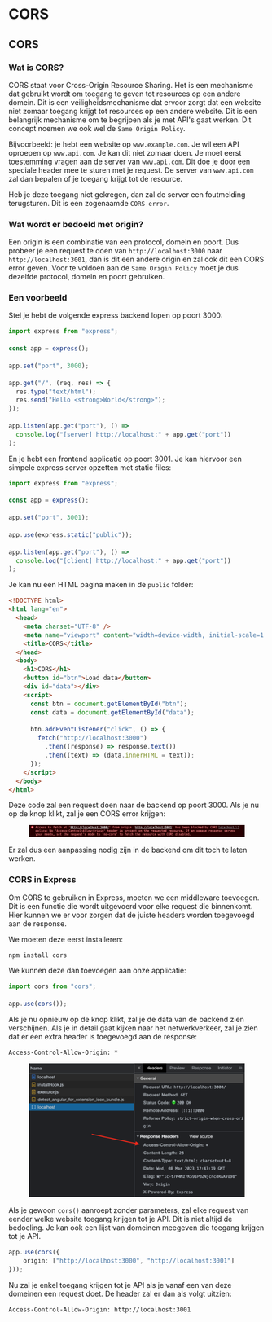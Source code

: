 # CORS

## CORS

### Wat is CORS?

CORS staat voor Cross-Origin Resource Sharing. Het is een mechanisme dat gebruikt wordt om toegang te geven tot resources op een andere domein. Dit is een veiligheidsmechanisme dat ervoor zorgt dat een website niet zomaar toegang krijgt tot resources op een andere website. Dit is een belangrijk mechanisme om te begrijpen als je met API's gaat werken. Dit concept noemen we ook wel de `Same Origin Policy`.

Bijvoorbeeld: je hebt een website op `www.example.com`. Je wil een API oproepen op `www.api.com`. Je kan dit niet zomaar doen. Je moet eerst toestemming vragen aan de server van `www.api.com`. Dit doe je door een speciale header mee te sturen met je request. De server van `www.api.com` zal dan bepalen of je toegang krijgt tot de resource.

Heb je deze toegang niet gekregen, dan zal de server een foutmelding terugsturen. Dit is een zogenaamde `CORS error`.

### Wat wordt er bedoeld met origin?

Een origin is een combinatie van een protocol, domein en poort. Dus probeer je een request te doen van `http://localhost:3000` naar `http://localhost:3001`, dan is dit een andere origin en zal ook dit een CORS error geven. Voor te voldoen aan de `Same Origin Policy` moet je dus dezelfde protocol, domein en poort gebruiken.

### Een voorbeeld

Stel je hebt de volgende express backend lopen op poort 3000:

```typescript
import express from "express";

const app = express();

app.set("port", 3000);

app.get("/", (req, res) => {
  res.type("text/html");
  res.send("Hello <strong>World</strong>");
});

app.listen(app.get("port"), () =>
  console.log("[server] http://localhost:" + app.get("port"))
);
```

En je hebt een frontend applicatie op poort 3001. Je kan hiervoor een simpele express server opzetten met static files:

```typescript
import express from "express";

const app = express();

app.set("port", 3001);

app.use(express.static("public"));

app.listen(app.get("port"), () =>
  console.log("[client] http://localhost:" + app.get("port"))
);
```

Je kan nu een HTML pagina maken in de `public` folder:

```html
<!DOCTYPE html>
<html lang="en">
  <head>
    <meta charset="UTF-8" />
    <meta name="viewport" content="width=device-width, initial-scale=1.0" />
    <title>CORS</title>
  </head>
  <body>
    <h1>CORS</h1>
    <button id="btn">Load data</button>
    <div id="data"></div>
    <script>
      const btn = document.getElementById("btn");
      const data = document.getElementById("data");

      btn.addEventListener("click", () => {
        fetch("http://localhost:3000")
          .then((response) => response.text())
          .then((text) => (data.innerHTML = text));
      });
    </script>
  </body>
</html>
```

Deze code zal een request doen naar de backend op poort 3000. Als je nu op de knop klikt, zal je een CORS error krijgen:

<figure><img src="../.gitbook/assets/Screenshot 2023-03-08 at 13.35.35.png" alt=""><figcaption></figcaption></figure>

Er zal dus een aanpassing nodig zijn in de backend om dit toch te laten werken.

### CORS in Express

Om CORS te gebruiken in Express, moeten we een middleware toevoegen. Dit is een functie die wordt uitgevoerd voor elke request die binnenkomt. Hier kunnen we er voor zorgen dat de juiste headers worden toegevoegd aan de response.

We moeten deze eerst installeren:

```typescript
npm install cors
```

We kunnen deze dan toevoegen aan onze applicatie:

```typescript
import cors from "cors";

app.use(cors());
```

Als je nu opnieuw op de knop klikt, zal je de data van de backend zien verschijnen. Als je in detail gaat kijken naar het netwerkverkeer, zal je zien dat er een extra header is toegevoegd aan de response:

```
Access-Control-Allow-Origin: *
```

<figure><img src="../.gitbook/assets/Screenshot 2023-03-08 at 13.43.32.png" alt=""><figcaption></figcaption></figure>

Als je gewoon `cors()` aanroept zonder parameters, zal elke request van eender welke website toegang krijgen tot je API. Dit is niet altijd de bedoeling. Je kan ook een lijst van domeinen meegeven die toegang krijgen tot je API.

```typescript
app.use(cors({
    origin: ["http://localhost:3000", "http://localhost:3001"]
}));
```

Nu zal je enkel toegang krijgen tot je API als je vanaf een van deze domeinen een request doet. De header zal er dan als volgt uitzien:

```
Access-Control-Allow-Origin: http://localhost:3001
```
